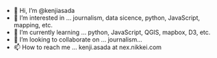 - 👋 Hi, I’m @kenjiasada
- 👀 I’m interested in ... journalism, data sicence, python, JavaScript, mapping, etc.
- 🌱 I’m currently learning ... python, JavaScript, QGIS, mapbox, D3, etc.
- 💞️ I’m looking to collaborate on ... journalism...
- 📫 How to reach me ... kenji.asada at nex.nikkei.com

<!---
kenjiasada/kenjiasada is a ✨ special ✨ repository because its `README.md` (this file) appears on your GitHub profile.
You can click the Preview link to take a look at your changes.
--->
